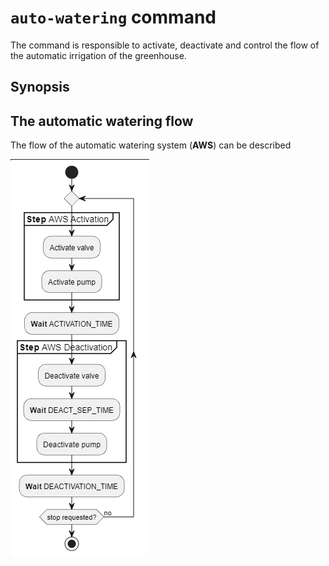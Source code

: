 # `auto-watering` command

The command is responsible to activate, deactivate and control the flow of the automatic irrigation of the greenhouse.

## Synopsis

## The automatic watering flow

The flow of the automatic watering system (**AWS**) can be described

![Alt text](image.png)
```
